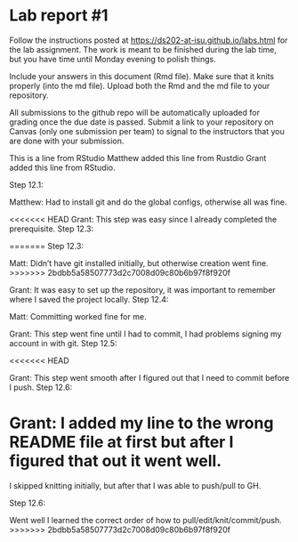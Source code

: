 
<!-- README.md is generated from README.Rmd. Please edit the README.Rmd file -->

# Lab report \#1

Follow the instructions posted at
<https://ds202-at-isu.github.io/labs.html> for the lab assignment. The
work is meant to be finished during the lab time, but you have time
until Monday evening to polish things.

Include your answers in this document (Rmd file). Make sure that it
knits properly (into the md file). Upload both the Rmd and the md file
to your repository.

All submissions to the github repo will be automatically uploaded for
grading once the due date is passed. Submit a link to your repository on
Canvas (only one submission per team) to signal to the instructors that
you are done with your submission.

This is a line from RStudio Matthew added this line from Rustdio Grant
added this line from RStudio.

Step 12.1:

Matthew: Had to install git and do the global configs, otherwise all was
fine.

\<\<\<\<\<\<\< HEAD Grant: This step was easy since I already completed
the prerequisite. Step 12.3:

======= Step 12.3:

Matt: Didn’t have git installed initially, but otherwise creation went
fine. \>\>\>\>\>\>\> 2bdbb5a58507773d2c7008d09c80b6b97f8f920f

Grant: It was easy to set up the repository, it was important to
remember where I saved the project locally. Step 12.4:

Matt: Committing worked fine for me.

Grant: This step went fine until I had to commit, I had problems signing
my account in with git. Step 12.5:

\<\<\<\<\<\<\< HEAD

Grant: This step went smooth after I figured out that I need to commit
before I push. Step 12.6:

# Grant: I added my line to the wrong README file at first but after I figured that out it went well.

I skipped knitting initially, but after that I was able to push/pull to
GH.

Step 12.6:

Went well I learned the correct order of how to
pull/edit/knit/commit/push. \>\>\>\>\>\>\>
2bdbb5a58507773d2c7008d09c80b6b97f8f920f
